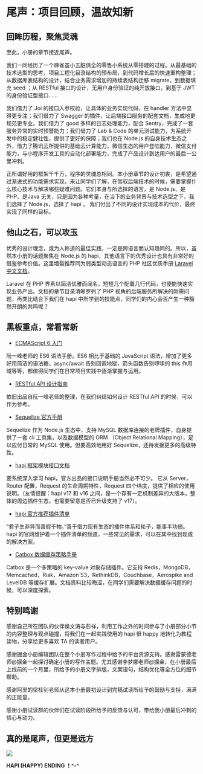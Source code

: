 
# 尾声：项目回顾，温故知新

## 回眸历程，聚焦灵魂

至此，小册的章节接近尾声。

我们一同经历了一个麻雀虽小五脏俱全的零售小系统从零搭建的过程。从最基础的技术选型的思考，项目工程化目录结构的预布局，到代码增长后的快速重构整理；从数据库表结构的设计，结合业务需求增加的持续表结构迁移 migrate，到数据填充 seed ；从 RESTful 接口的设计，无用户身份验证的纯开放接口，到基于 JWT 的身份验证型接口……

我们借力了 Joi 的接口入参校验，让具体的业务实现代码，在 handler 方法中显得更专注；我们借力了 Swagger 的插件，让后端接口服务的配套文档，生成地更规范更专业。我们借力了 good 多样的日志处理能力，配合 Sentry，完成了一套服务异常的实时预警能力；我们借力了 Lab & Code 的单元测试能力，为系统开发中的稳定健壮性，提供了更好的保障；我们也在 Node.js 的自身技术生态之外，借力了腾讯云所提供的基础云计算能力，微信生态的用户登陆能力，微信支付能力，与小程序开发工具的自动化部署能力，完成了产品设计到达用户的最后一公里冲刺。

正所谓好用的框架千千万，程序的灵魂总相同。本小册章节的设计初衷，是希望通过渐进式的功能需求实现，来让同学们了解，在驾驭后端技术的时候，需要掌握什么核心技术与解决哪些疑难问题。它们本身与所选择的语言，是 Node.js、是PHP、是Java 无关，只是因为各种考量，在当下的业务背景与技术选型之下，我们选择了 Node.js，选择了 hapi 。 我们付出了不同的设计实现成本的代价，最终实现了同样的目标。

## 他山之石，可以攻玉

优秀的设计理念，或为人称道的最佳实践，一定是跨语言而认知趋同的。所以，虽然本小册的话题聚焦在 Node.js 的 hapi，其他语言下的优秀设计也具有非常好的借鉴参考价值。这里墙裂推荐同为弱类型动态语言的 PHP 社区优质手册 [Laravel 中文文档](https://laravel-china.org/docs/laravel/5.6)。

Laravel 在 PHP 界素以简洁优雅而闻名，短短几个配置几行代码，也便能快速实现业务产出。文档的章节目录清晰罗列了 PHP 视角的后端服务所解决的刚需问题，再类比结合下我们在 hapi 中所学到的技能点，同学们的内心会否产生一种豁然开朗的共鸣呢？

## 黑板重点，常看常新

- [ECMAScript 6 入门](http://es6.ruanyifeng.com)

阮一峰老师的 ES6 语法手册。ES6 相比于基础的 JavaScript 语法，增加了更多好用简洁的语法糖，async/await 告别回调地狱，箭头函数告别啰嗦的 this 作用域等等，都值得同学们在日常项目实践中逐渐掌握与运用。

- [RESTful API 设计指南](http://www.ruanyifeng.com/blog/2014/05/restful_api.html)

依旧出品自阮一峰老师的整理，在我们纠结如何设计 RESTful API 的时候，可以作为参考。

- [Sequelize 官方手册](https://sequelize.readthedocs.io/en/v3/)

Sequelize 作为 Node.js 生态中，支持 MySQL 数据库连接的老牌插件，自身提供了一套 cli 工具集，以及数据模型的 ORM （Object Relational Mapping），足以应付日常的 MySQL 使用。但要高效地用好 Sequelize，还待发掘更多的高级特性。

- [hapi 框架模块接口文档](https://hapijs.com/api)

要系统深入学习 hapi，官方出品的接口说明手册当然必不可少。 它从 Server，Router 配置，Request 的生命周期特性，Request 四个纬度，提供了相应的使用说明。（友情提醒：hapi v17 和 v16 之间，是一个存有一定机制差异的大版本，整体的周边插件生态，也需要留意是否已升级支持了 v17）。

- [hapi 官方推荐插件清单](https://hapijs.com/plugins)

“君子生非异而善假于物。”善于借力现有生态的插件体系和轮子，能事半功倍。hapi 的官网维护着一个插件清单的频道，一些常见的需求，可以在其中找到现成的解决方案。

- [Catbox 数据缓存策略手册 ](https://github.com/hapijs/catbox)

Catbox 是一个多策略的 key-value 对象存储插件。它支持 Redis，MongoDB，Memcached，Riak，Amazon S3，RethinkDB，Couchbase，Aerospike and LevelDB 等缓存扩展。文档资料比较晦涩，在同学们需要解决数据缓存问题的时候，可以深度探索。

## 特别鸣谢

感谢自己所在团队的伙伴侯文涛与彭祥，利用工作之外的时间参与了小册部分小节的内容整理与观点碰撞，将我们在一起实践使用的 hapi 很 happy 地转化为教程读物，分享给更多喜欢 TA 的读者用户。

感谢掘金小册编辑团队在整个小册写作过程中给予的平台资源支持。感谢雷蒙德老师@掘金一起探讨确定小册的写作主题。尤其感谢李梦娜老师@掘金，在小册最后上线前的一个月里，所给予的小册文字排版，文案语句，结构优化等全方位的细节帮助。

感谢阿里的梁桂钊老师从这本小册最初设计到完稿试读所给予的鼓励与支持，满满的正能量。

感谢小册试读群的伙伴们在试读阶段所给予的反馈与认可，带给我小册最后冲刺的信心与动力。

## 真的是尾声，但更是远方

![](https://user-gold-cdn.xitu.io/2018/9/6/165abf2989ba6f33?w=488&h=332&f=jpeg&s=31284)



**HAPI (HAPPY) ENDING ！^-^**